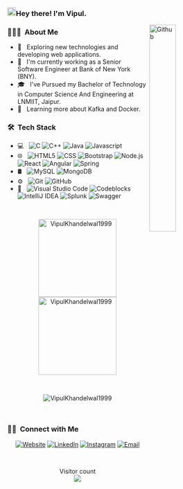 ### <img src="github_hello.gif" width="20px">Hey there! I'm Vipul.
<img width="35%" align="right" alt="Github" src="https://user-images.githubusercontent.com/48678280/88862734-4903af80-d201-11ea-968b-9c939d88a37c.gif" />
<h3> 👨🏻‍💻 &nbsp;About Me </h3>
  
- 🤔 &nbsp; Exploring new technologies and developing web applications.
- 💼 &nbsp; I'm currently working as a Senior Software Engineer at Bank of New York (BNY).
- 🎓 &nbsp; I've Pursued my Bachelor of Technology in Computer Science And Engineering at LNMIIT, Jaipur.
- 🌱 &nbsp; Learning more about Kafka and Docker.

<h3> 🛠 &nbsp;Tech Stack</h3>

- 💻 &nbsp;
  ![C](https://img.shields.io/badge/-C-333333?style=flat&logo=C&logoColor=007396)
  ![C++](https://img.shields.io/badge/-C++-333333?style=flat&logo=C%2B%2B&logoColor=00599C)
  ![Java](https://img.shields.io/badge/java-%23ED8B00.svg?style=flat&logo=openjdk&logoColor=white)
  ![Javascript](https://img.shields.io/badge/-Javascript-333333?style=flat&logo=javascript)
- 🌐 &nbsp;
  ![HTML5](https://img.shields.io/badge/-HTML5-333333?style=flat&logo=HTML5)
  ![CSS](https://img.shields.io/badge/-CSS-333333?style=flat&logo=CSS3&logoColor=1572B6)
  ![Bootstrap](https://img.shields.io/badge/-Bootstrap-333333?style=flat&logo=bootstrap&logoColor=563D7C)
  ![Node.js](https://img.shields.io/badge/-Node.js-333333?style=flat&logo=node.js)
  ![React](https://img.shields.io/badge/-React-333333?style=flat&logo=react)
  ![Angular](https://img.shields.io/badge/angular-%23DD0031.svg?style=flat&logo=angular&logoColor=white)
  ![Spring](https://img.shields.io/badge/spring-%236DB33F.svg?style=flat&logo=spring&logoColor=white)
- 🛢 &nbsp;
  ![MySQL](https://img.shields.io/badge/-MySQL-333333?style=flat&logo=mysql)
  ![MongoDB](https://img.shields.io/badge/-MongoDB-333333?style=flat&logo=mongodb)
- ⚙️ &nbsp;
  ![Git](https://img.shields.io/badge/-Git-333333?style=flat&logo=git)
  ![GitHub](https://img.shields.io/badge/-GitHub-333333?style=flat&logo=github)
- 🔧 &nbsp;
  ![Visual Studio Code](https://img.shields.io/badge/-Visual%20Studio%20Code-333333?style=flat&logo=visual-studio-code&logoColor=007ACC)
  ![Codeblocks](https://img.shields.io/badge/-CodeBlocks-333333?style=flat&logo=codeblocks)
  ![IntelliJ IDEA](https://img.shields.io/badge/IntelliJIDEA-000000.svg?style=flat&logo=intellij-idea&logoColor=white)
  ![Splunk](https://img.shields.io/badge/splunk-%23000000.svg?style=for-the-badge&logo=splunk&logoColor=white)
  ![Swagger](https://img.shields.io/badge/-Swagger-%23Clojure?style=for-the-badge&logo=swagger&logoColor=white)
<br/>
<p  align="center">
<a href="https://github.com/VipulKhandelwal1999">
  <img height="180em" src="https://github-readme-stats.vercel.app/api?username=VipulKhandelwal1999&show_icons=true&theme=dracula&title_color=fcfcfc&text_color=f3f2f2&locale=en" alt="VipulKhandelwal1999" />
  <img height="180em" src="https://github-readme-stats.vercel.app/api/top-langs/?username=VipulKhandelwal1999&show_icons=true&theme=dracula&title_color=ffffff&text_color=ffffff&locale=en&layout=compact" alt="VipulKhandelwal1999" />
</a>
  </p>
<br/>
<p align="center"><img align="center" src="https://github-readme-streak-stats.herokuapp.com/?user=VipulKhandelwal1999&theme=dark" alt="VipulKhandelwal1999" /></p><br />
<h3> 🤝🏻 &nbsp;Connect with Me </h3>

<p align="center">
<a href="https://vipul-khandelwal.netlify.app/"><img alt="Website" src="https://img.shields.io/badge/Website-My Portfolio-blue?style=flat-square&logo=google-chrome"></a>
<a href="https://www.linkedin.com/in/vipulkhandelwal1605/"><img alt="LinkedIn" src="https://img.shields.io/badge/LinkedIn-Vipul%20Khandelwal-blue?style=flat-square&logo=linkedin"></a>
<a href="https://www.instagram.com/vipulk1605/"><img alt="Instagram" src="https://img.shields.io/badge/Instagram-vipulk1605-blue?style=flat-square&logo=instagram"></a>
<a href="mailto:khandelwal.vipul1605@gmail.com"><img alt="Email" src="https://img.shields.io/badge/Email-khandelwal.vipul1605@gmail.com-blue?style=flat-square&logo=gmail"></a>
</p>

<br>
<p align="center"> 
  Visitor count<br>
  <img src="https://profile-counter.glitch.me/VipulKhandelwal1999/count.svg" />
</p>
